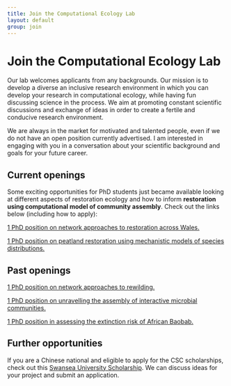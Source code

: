```yaml
---
title: Join the Computational Ecology Lab
layout: default
group: join
---
```


# Join the Computational Ecology Lab
Our lab welcomes applicants from any backgrounds. Our mission is to develop a diverse an inclusive research environment in which you can develop your research in computational ecology, while having fun discussing science in the process. We aim at promoting constant scientific discussions and exchange of ideas in order to create a fertile and conducive research environment.

We are always in the market for motivated and talented people, even if we do not have an open position currently advertised. I am interested in engaging with you in a conversation about your scientific background and goals for your future career.

## Current openings

Some exciting opportunities for PhD students just became available looking at different aspects of restoration ecology and how to inform **restoration using computational model of community assembly**. Check out the links below (including how to apply):

[1 PhD position on network approaches to restoration across Wales.](https://www.swansea.ac.uk/postgraduate/scholarships/research/biosciences-fse-welsh-gov-phd-rs849.php)

[1 PhD position on peatland restoration using mechanistic models of species distributions.](https://www.swansea.ac.uk/postgraduate/scholarships/research/biosciences-fse-welsh-gov-phd-rs850.php)

## Past openings

[1 PhD position on network approaches to rewilding.](https://www.findaphd.com/phds/project/cr2025-02-network-approaches-to-rewilding-britain-s-ecosystems/?p178576)

[1 PhD position on unravelling the assembly of interactive microbial communities.](https://www.swansea.ac.uk/postgraduate/scholarships/research/fse-epsrc-dtp-phd-biosciences-rs750.php)

[1 PhD position in assessing the extinction risk of African Baobab.](https://www.findaphd.com/phds/project/cr2025-46-assessing-extinction-risk-for-the-african-baobab-adansonia-digitata-l-under-climate-change-and-habitat-degradation/?p178946)

## Further opportunities

If you are a Chinese national and eligible to apply for the CSC scholarships, check out this [Swansea University Scholarship](https://www.swansea.ac.uk/postgraduate/scholarships/research/fse-su-phd-chinese-2025-rs739.php). We can discuss ideas for your project and submit an application.